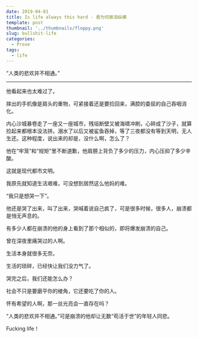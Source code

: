 ```yaml
---
date: 2019-04-01
title: Is life always this hard - 君为何故泪纵横
template: post
thumbnail: '../thumbnails/floppy.png'
slug: bullshit-life
categories:
  - Prose
tags:
  - life
---
```


“人类的悲欢并不相通。”

---

他看起来也太难过了。

摔出的手机像是肩头的重物，可紧接着还是要捡回来，满腔的委屈的自己吞咽消化。

内心沙城暴卷走了一座又一座城市，残垣断壁又被海啸冲刷，心碎成了沙子，就算捡起来都根本没法拼。溺水了以后又被鲨鱼吞掉，等了三夜都没有等到天明，无人生还。这种程度，说出来的却是，没什么啊，怎么了？

他在“牢笼”和“规矩”里不断道歉，他肩膀上背负了多少的压力，内心压抑了多少辛酸。

这就是现代都市文明。

我原先就知道生活艰难，可没想到居然这么他妈的难。

“我只是想哭一下”。

他还是哭了出来，叫了出来，哭喊着说自己疯了，可是很多时候，很多人，崩溃都是悄无声息的。

有多少人都在崩溃的他的身上看到了那个相似的，即将爆发崩溃的自己。

曾在深夜里痛哭过的人啊。

生活本身就很多无奈。

生活的琐碎，已经快让我们没力气了。

哭完之后，我们还能怎么办？

社会不只是要磨平你的棱角，它还要吃了你的人。

怀有希望的人啊，那一丝光亮会一直存在吗？

“人类的悲欢并不相通。”可是崩溃的他却让无数“苟活于世”的年轻人同悲。

Fucking life！
